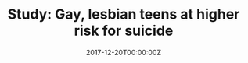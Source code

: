 ---
date: '2017-12-20T00:00:00Z'
external_link: https://web.archive.org/web/20210616060433/https://www.upi.com/Health_News/2017/12/20/Study-Gay-lesbian-teens-at-higher-risk-for-suicide/6751513801051/
image:
  focal_point: Smart
original_link: https://www.upi.com/Health_News/2017/12/20/Study-Gay-lesbian-teens-at-higher-risk-for-suicide/6751513801051/
summary: Nearly 40 percent of teens in a recent study told researchers they had seriously
  considered suicide at some point in the previous year. Photo by Wokandapix/PixabayWEDNESDAY,
  Dec. 20, 2017 -- Teens who are lesbian, gay, bisexual or questioning, or LGBQ, have
  a much higher risk for suicidal behavior than other teens, a new study has found.
  Nearly 40 percent of LGBQ teens told researchers that they had seriously considered
  suicide in the past year. The investigators determined that LGBQ teens were 2.45
  times more likely to consider suicide, nearly 3.6 times more likely to plan a suicide
  and about 3.4 times more likely to attempt suicide than were heterosexual teens.
  Every possible measure must be taken to help LGBQ youth, study co-author Dr. Davey
  Smith said in the news release.
title: 'Study: Gay, lesbian teens at higher risk for suicide'
---